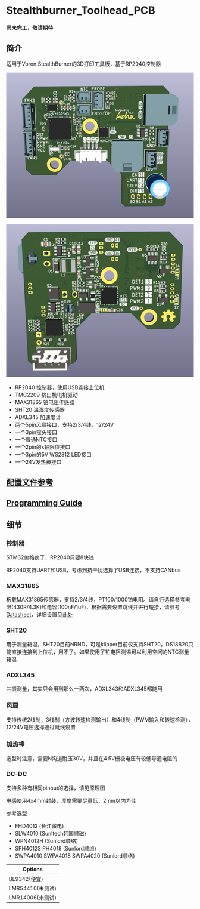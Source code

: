 # Stealthburner_Toolhead_PCB

**尚未完工，敬请期待**

## 简介

适用于Voron StealthBurner的3D打印工具板，基于RP2040控制器

![](/Document/pic/v1.0t.png)

![](/Document/pic/v1.0b.png)

* RP2040 控制器，使用USB连接上位机
* TMC2209 挤出机电机驱动
* MAX31865 铂电阻传感器
* SHT20 温湿度传感器
* ADXL345 加速度计
* 两个5pin风扇接口，支持2/3/4线，12/24V
* 一个3pin探头接口
* 一个普通NTC接口
* 一个2pin的x轴限位接口
* 一个3pin的5V WS2812 LED接口
* 一个24V发热棒接口

## [配置文件参考](klipper_config.cfg)

## [Programming Guide](Document/programming_cn.md)

## 细节
### 控制器
STM32价格疯了，RP2040只要8块钱

RP2040支持UART和USB，考虑到抗干扰选择了USB连接，不支持CANbus

### MAX31865
板载MAX31865传感器，支持2/3/4线，PT100/1000铂电阻。请自行选择参考电阻(430R/4.3K)和电容(100nF/1uF)，根据需要设置跳线并进行短接，请参考[Datasheet](https://datasheets.maximintegrated.com/en/ds/MAX31865.pdf)，详细设置见[此处](Document/max31865_cn.md)

### SHT20
用于测量箱温，SHT20目前NRND，可是klipper目前仅支持SHT20，DS18B20只能直接连接到上位机，用不了。如果使用了铂电阻测温可以利用空闲的NTC测量箱温

### ADXL345
共振测量，其实只会用到那么一两次，ADXL343和ADXL345都能用

### 风扇
支持传统2线制，3线制（方波转速检测输出）和4线制（PWM输入和转速检测），12/24V电压选择通过跳线设置

### 加热棒
选型时注意，需要N沟道耐压30V，并且在4.5V栅极电压有较低导通电阻的

### DC-DC
支持多种有相同pinout的选择，请见原理图

电感使用4x4mm封装，厚度需要尽量低，2mm以内为佳

参考选型
* FHD4012 (长江微电)
* SLW4010 (Sunltech韩国顺磁)
* WPN4012H (Sunlord顺络)
* SPH4012S PH4018 (Sunlord顺络)
* SWPA4010 SWPA4018 SWPA4020 (Sunlord顺络)

| Options |
| --- |
| BL9342(便宜) |
| LMR54410(未测试) |
| LMR14006(未测试) |
